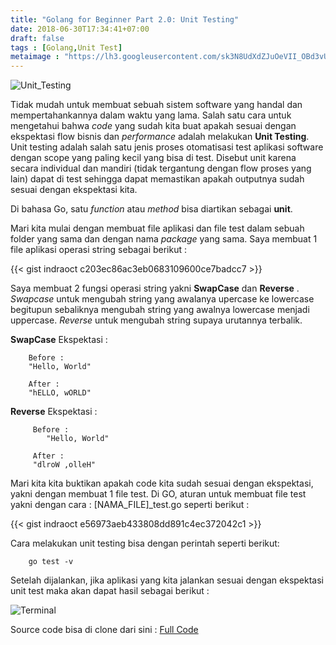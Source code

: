 ```yaml
---
title: "Golang for Beginner Part 2.0: Unit Testing"
date: 2018-06-30T17:34:41+07:00
draft: false
tags : [Golang,Unit Test]
metaimage : "https://lh3.googleusercontent.com/sk3N8UdXdZJuOeVII_OBd3vUhJg0bjWoncxu5sCuhoAO2aL114sxqjfVIJJfo82RD0kn7K76LBbT_UkyTFyte3t3C-sjR-JAjJ1HQc5Rfy56B2olHUf7KEC7OF-iPsV5ysTObyzxWg=w2400"
---
```


![Unit_Testing](https://lh3.googleusercontent.com/sk3N8UdXdZJuOeVII_OBd3vUhJg0bjWoncxu5sCuhoAO2aL114sxqjfVIJJfo82RD0kn7K76LBbT_UkyTFyte3t3C-sjR-JAjJ1HQc5Rfy56B2olHUf7KEC7OF-iPsV5ysTObyzxWg=w200)

Tidak mudah untuk membuat sebuah sistem software yang handal dan mempertahankannya dalam waktu yang lama. Salah satu cara
untuk mengetahui bahwa _code_ yang sudah kita buat apakah sesuai dengan ekspektasi flow bisnis dan _performance_ adalah melakukan
**Unit Testing**. Unit testing adalah salah satu jenis proses otomatisasi test aplikasi software dengan scope yang paling kecil 
yang bisa di test. Disebut unit karena secara individual dan mandiri (tidak tergantung dengan flow proses yang lain) dapat 
di test sehingga dapat memastikan apakah outputnya sudah sesuai dengan ekspektasi kita.

Di bahasa Go, satu _function_ atau _method_ bisa diartikan sebagai **unit**. 

Mari kita mulai dengan membuat file aplikasi dan file test dalam sebuah folder yang sama dan dengan nama _package_ yang sama.
Saya membuat 1 file aplikasi operasi string sebagai berikut :

{{< gist indraoct c203ec86ac3eb0683109600ce7badcc7 >}}

Saya membuat 2 fungsi operasi string yakni **SwapCase** dan **Reverse** . _Swapcase_ untuk mengubah string yang awalanya upercase ke lowercase 
begitupun sebaliknya mengubah string yang awalnya lowercase menjadi uppercase. _Reverse_ untuk mengubah string supaya urutannya terbalik.

**SwapCase** Ekspektasi :
```
    Before :        
    "Hello, World"
    
    After :     
    "hELLO, wORLD"

```
**Reverse** Ekspektasi :
```
     Before :        
        "Hello, World"
        
     After :     
     "dlroW ,olleH"

```

Mari kita kita buktikan apakah code kita sudah sesuai dengan ekspektasi, yakni dengan membuat 1 file test. Di GO, aturan untuk 
membuat file test yakni dengan cara : [NAMA_FILE]_test.go seperti berikut :

{{< gist indraoct e56973aeb433808dd891c4ec372042c1 >}}

Cara melakukan unit testing bisa dengan perintah seperti berikut:
```
    go test -v
```
Setelah dijalankan, jika aplikasi yang kita jalankan sesuai dengan ekspektasi unit test maka akan dapat hasil sebagai berikut :

![Terminal](https://lh3.googleusercontent.com/9cDvrEu7j6tNXWaBgttG_oaO3cpKHrxyHXM6E1MRoalEt6iL0x3UectssmoekevCl4_xcKvJNKn48_vXo084qaNOHFYY-LJOmzDew7pQMlEqRKVnBdV7a5MCj56ZimBoDmcPZGKXaA=w500)

Source code bisa di clone dari sini : [Full Code](https://github.com/indraoct/go-for-beginner/tree/master/part2)






